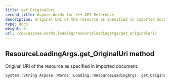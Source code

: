 ```yaml
---
title: get_OriginalUri
second_title: Aspose.Words for C++ API Reference
description: Original URI of the resource as specified in imported document. 
type: docs
weight: 0
url: /cpp/aspose.words.loading/resourceloadingargs/get_originaluri/
---
```

## ResourceLoadingArgs.get_OriginalUri method


Original URI of the resource as specified in imported document.

```cpp
System::String Aspose::Words::Loading::ResourceLoadingArgs::get_OriginalUri() const
```

